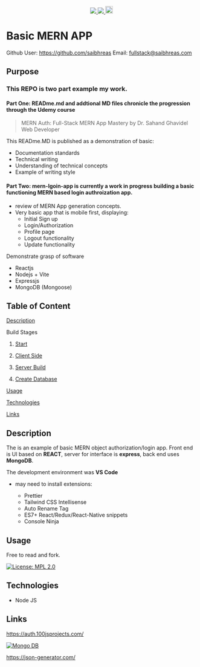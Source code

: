 <p align='center'>
  <a href="https://github.com/saibhreas">
    <img src="https://img.shields.io/badge/GitHub-100000?style=flat&logo=github&logoColor=white">
  </a>  
  <a href='https://www.linkedin.com/in/siobhanknuttel'>
      <img src='https://img.shields.io/badge/LinkedIn-blue?style=flat&logo=linkedin&labelColor=blue'>
  </a>
    <a href='https://www.upwork.com/freelancers/siobhank4?viewMode=1'> 
    <img src='https://img.shields.io/badge/UpWork-6FDA44?style=for-the-badge&logo=Upwork&logoColor=white' witth="45" height="20"> 
  </a>
  
</p>

# Basic MERN APP


Github User: https://github.com/saibhreas
Email: fullstack@saibhreas.com

## Purpose

### This REPO is two part example my work. 

#### Part One:  **READme.md**  and addtional **MD** files chronicle the progression through the Udemy course
>  MERN Auth: Full-Stack MERN App Mastery by Dr. Sahand Ghavidel Web Developer

This READme.MD is published as a demonstration of basic:

* Documentation standards
* Technical writing
* Understanding of technical concepts
* Example of writing style

#### Part Two: **mern-lgoin-app** is currently a work in progress building a basic functioning MERN based login authroization app.

*  review of MERN App generation concepts.  
* Very basic app that is mobile first, displaying:
  - Initial Sign up
  - Login/Authorization
  - Profile page
  - Logout functionality
  - Update functionality

Demonstrate grasp of software

* Reactjs
* Nodejs + Vite
* Expressjs
* MongoDB (Mongoose)

## Table of Content
  
[Description](#description)

Build Stages

  1. [Start](/projectRead/DevSetUp.md)

  1. [Client Side](/projectRead/ClientSide.md)

  2. [Server Build ](/projectRead/ServerSide.md)

  3. [Create Database](/projectRead/DBASEBuild.md)
  
[Usage](#usage)

[Technologies](#technologies)

[Links](#links)
  
  
## Description

The is an example of basic MERN object authorization/login app.  Front end is UI based on **REACT**, server for interface is **express**, back end uses **MongoDB**.

The development environment was **VS Code**

- may need to install extensions:

  * Prettier
  * Tailwind CSS Intellisense
  * Auto Rename Tag
  * ES7+ React/Redux/React-Native snippets
  * Console Ninja





## Usage

Free to read and fork. 

[![License: MPL 2.0](https://img.shields.io/badge/License-MPL%202.0-brightgreen.svg)](https://opensource.org/licenses/MPL-2.0)

## Technologies

* Node JS 

## Links

https://auth.100jsprojects.com/

[![Mongo DB](https://img.shields.io/badge/MongoDB-4EA94B?style=flat&logo=mongodb&logoColor=white)](https://university.mongodb.com/courses/M001/about)


https://json-generator.com/

